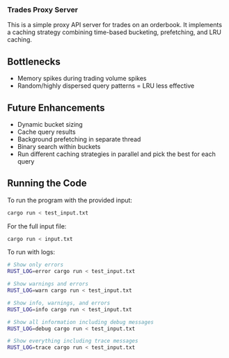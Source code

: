 ### Trades Proxy Server

This is a simple proxy API server for trades on an orderbook. It implements a caching strategy combining time-based bucketing, prefetching, and LRU caching.

## Bottlenecks

- Memory spikes during trading volume spikes
- Random/highly dispersed query patterns = LRU less effective

## Future Enhancements

- Dynamic bucket sizing
- Cache query results
- Background prefetching in separate thread
- Binary search within buckets
- Run different caching strategies in parallel and pick the best for each query

## Running the Code

To run the program with the provided input:

```bash
cargo run < test_input.txt
```

For the full input file:

```bash
cargo run < input.txt
```


To run with logs:

```bash
# Show only errors
RUST_LOG=error cargo run < test_input.txt

# Show warnings and errors
RUST_LOG=warn cargo run < test_input.txt

# Show info, warnings, and errors
RUST_LOG=info cargo run < test_input.txt

# Show all information including debug messages
RUST_LOG=debug cargo run < test_input.txt

# Show everything including trace messages
RUST_LOG=trace cargo run < test_input.txt
```